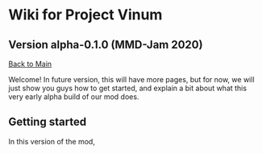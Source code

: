 # Wiki for Project Vinum
## Version alpha-0.1.0 (MMD-Jam 2020)
[Back to Main](https://github.com/boredhero/pv/blob/wiki/src-wiki/Main.md)

Welcome! In future version, this will have more pages, but for now, we will just show you guys how to get started, and explain a bit about what this very early alpha build of our mod does.

## Getting started

In this version of the mod, 